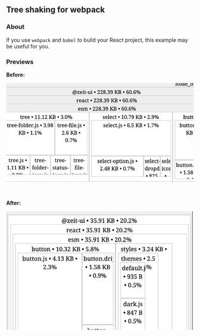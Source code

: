 ## Tree shaking for webpack

### About

If you use `webpack` and `babel` to build your React project, this example may be useful for you.

### Previews

**Before:**

![before](esm-1.png)

<br />

**After:**

![after](esm-2.png)
